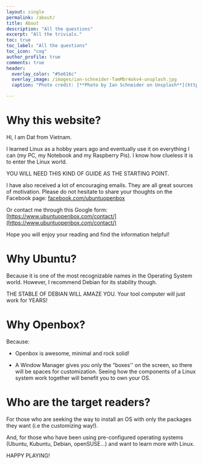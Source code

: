 ```yaml
---
layout: single
permalink: /about/
title: About
description: "All the questions"
excerpt: "All the trivials."
toc: true
toc_label: "All the questions"
toc_icon: "cog"
author_profile: true
comments: true
header:
  overlay_color: "#5e616c"
  overlay_image: /images/ian-schneider-TamMbr4okv4-unsplash.jpg
  caption: "Photo credit: [**Photo by Ian Schneider on Unsplash**](https://unsplash.com/photos/TamMbr4okv4)"

---
```


# Why this website?

Hi, I am Dat from Vietnam.

I learned Linux as a hobby years ago and eventually use it on everything I can (my PC, my Notebook and my Raspberry Pis). I know how clueless it is to enter the Linux world.

YOU WILL NEED THIS KIND OF GUIDE AS THE STARTING POINT.

I have also received a lot of encouraging emails. They are all great sources of motivation. Please do not hesitate to share your thoughts on the Facebook page: [facebook.com/ubuntuopenbox](https://www.facebook.com/ubuntuopenbox)

Or contact me through this Google form: [https://www.ubuntuopenbox.com/contact/](https://www.ubuntuopenbox.com/contact/)

Hope you will enjoy your reading and find the information helpful!

# Why Ubuntu?

Because it is one of the most recognizable names in the Operating System world. However, I recommend Debian for its stability though.

THE STABLE OF DEBIAN WILL AMAZE YOU. Your tool computer will just work for YEARS!

# Why Openbox?

Because:

 * Openbox is awesome, minimal and rock solid!

 * A Window Manager gives you only the “boxes'' on the screen, so there will be spaces for customization.  Seeing how the components of a Linux system work together will benefit you to own your OS.

# Who are the target readers?

For those who are seeking the way to install an OS with only the packages they want (i.e the customizing way!).

And, for those who have been using pre-configured operating systems (Ubuntu, Kubuntu, Debian, openSUSE...) and want to learn more with Linux.

HAPPY PLAYING!
